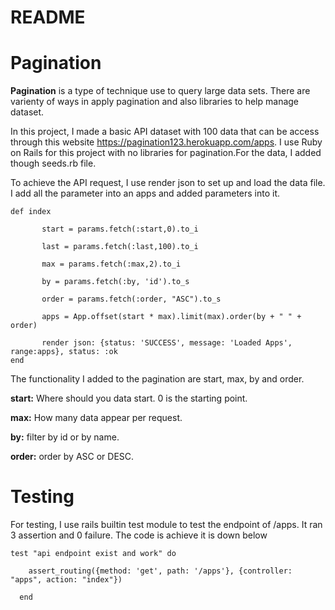 # README

# Pagination

**Pagination** is a type of technique use to query large data sets. There are varienty of ways in apply pagination and also libraries to help manage dataset.

In this project, I made a basic API dataset with 100 data that can be access through this website https://pagination123.herokuapp.com/apps. I use Ruby on Rails for this project with no libraries for pagination.For the data, I added though seeds.rb file.

To achieve the API request, I use render json to set up and load the data file. I add all the parameter into an apps and added parameters into it.
```
def index
       
       start = params.fetch(:start,0).to_i
       
       last = params.fetch(:last,100).to_i
       
       max = params.fetch(:max,2).to_i
       
       by = params.fetch(:by, 'id').to_s
       
       order = params.fetch(:order, "ASC").to_s
       
       apps = App.offset(start * max).limit(max).order(by + " " + order)
       
       render json: {status: 'SUCCESS', message: 'Loaded Apps', range:apps}, status: :ok
end
```
The functionality I added to the pagination are start, max, by and order.

**start:** Where should you data start. 0 is the starting point.

**max:**   How many data appear per request.

**by:**    filter by id or by name.

**order:** order by ASC or DESC.

# Testing

For testing, I use rails builtin test module to test the endpoint of /apps. It ran 3 assertion and 0 failure. The code is achieve it is down below
```
test "api endpoint exist and work" do
    
    assert_routing({method: 'get', path: '/apps'}, {controller: "apps", action: "index"}) 
  
  end
```
